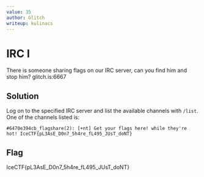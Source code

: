 ```yaml
---
value: 35
author: Glitch
writeup: kulinacs
---
```


# IRC I

There is someone sharing flags on our IRC server, can you find him and stop him? glitch.is:6667

## Solution

Log on to the specified IRC server and list the available channels with `/list`. One of the channels listed is:

	#6470e394cb_flagshare(2): [+nt] Get your flags here! while they're hot! IceCTF{pL3AsE_D0n7_5h4re_fL495_JUsT_doNT}
					 
## Flag
IceCTF{pL3AsE_D0n7_5h4re_fL495_JUsT_doNT}

